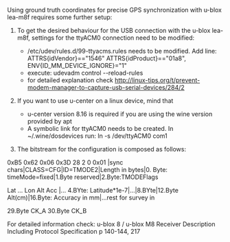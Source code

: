 Using ground truth coordinates for precise GPS synchronization with u-blox lea-m8f requires some further setup:

1. To get the desired behaviour for the USB connection with the u-blox lea-m8f, settings for the ttyACM0 connection need to be modified:
    - /etc/udev/rules.d/99-ttyacms.rules needs to be modified. Add line:
        ATTRS{idVendor}=="1546" ATTRS{idProduct}=="01a8", ENV{ID_MM_DEVICE_IGNORE}="1"
    - execute: udevadm control --reload-rules
    - for detailed explanation check http://linux-tips.org/t/prevent-modem-manager-to-capture-usb-serial-devices/284/2

2. If you want to use u-center on a linux device, mind that
    - u-center version 8.16 is required if you are using the wine version provided by apt
    - A symbolic link for ttyACM0 needs to be created. In ~/.wine/dosdevices run: ln -s /dev/ttyACM0 com1

3. The bitstream for the configuration is composed as follows:


0xB5 0x62    0x06      0x3D     28              2                       0               0x01
|sync chars|CLASS=CFG|ID=TMODE2|Length in bytes|0. Byte: timeMode=fixed|1.Byte reserved|2.Byte:TMODEFlags

Lat                   ...  Lon   Alt             Acc                    |...
4.BYte: Latitude*1e-7|...|8.BYte|12.Byte Alt(cm)|16.Byte: Accuracy in mm|...rest for survey in

29.Byte CK_A 30.Byte CK_B

For detailed information check: u-blox 8 / u-blox M8 Receiver Description Including Protocol Specification p 140-144, 217

